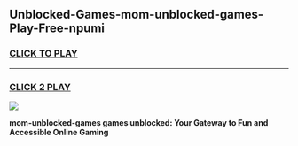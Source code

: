
## Unblocked-Games-mom-unblocked-games-Play-Free-npumi
<h3>
<a href="https://premium76.site?title=mom-unblocked-games&ref=23A">CLICK TO PLAY</a></h3>
<hr>

<h3>
<a href="https://premium76.site?title=mom-unblocked-games&ref=23A">CLICK 2 PLAY</a>
  
</h3>

<a href="https://premium76.site?title=mom-unblocked-games&ref=23A"><img src="https://clearcache.store/games.png"></a>


**mom-unblocked-games games unblocked: Your Gateway to Fun and Accessible Online Gaming**

